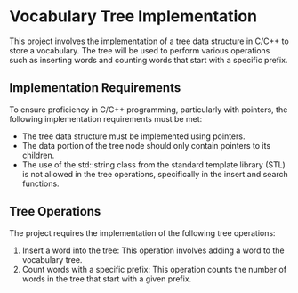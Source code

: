 # Vocabulary Tree Implementation

This project involves the implementation of a tree data structure in C/C++ to store a vocabulary. The tree will be used to perform various 
operations such as inserting words and counting words that start with a specific prefix.

## Implementation Requirements

To ensure proficiency in C/C++ programming, particularly with pointers, the following implementation requirements must be met:

- The tree data structure must be implemented using pointers.
- The data portion of the tree node should only contain pointers to its children.
- The use of the std::string class from the standard template library (STL) is not allowed in the tree operations, specifically in the insert
  and search functions.

## Tree Operations

The project requires the implementation of the following tree operations:

1. Insert a word into the tree: This operation involves adding a word to the vocabulary tree.
2. Count words with a specific prefix: This operation counts the number of words in the tree that start with a given prefix.
